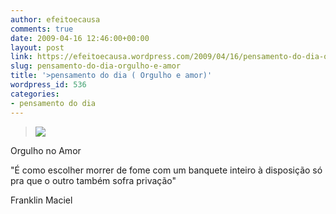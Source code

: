 ```yaml
---
author: efeitoecausa
comments: true
date: 2009-04-16 12:46:00+00:00
layout: post
link: https://efeitoecausa.wordpress.com/2009/04/16/pensamento-do-dia-orgulho-e-amor/
slug: pensamento-do-dia-orgulho-e-amor
title: '>pensamento do dia ( Orgulho e amor)'
wordpress_id: 536
categories:
- pensamento do dia
---
```


>[![](http://efeitoecausa.files.wordpress.com/2009/04/orgulhonoamor.jpg?w=300)](http://efeitoecausa.files.wordpress.com/2009/04/orgulhonoamor.jpg) 	 	 

Orgulho no Amor

   

"É como escolher morrer de fome com um banquete inteiro à disposição só pra que o outro também sofra privação"

Franklin Maciel
  



  

  

